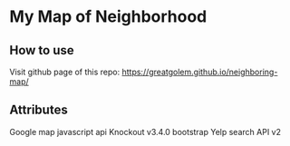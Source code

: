 # My Map of Neighborhood
## How to use
Visit github page of this repo: https://greatgolem.github.io/neighboring-map/
## Attributes
Google map javascript api
Knockout v3.4.0
bootstrap
Yelp search API v2
